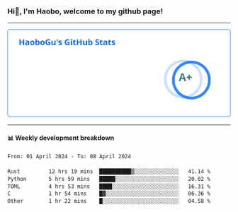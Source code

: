 <!--<h2 align="center"> Hi👋, I'm Haobo, welcome to my github page! </h2>-->
### Hi👋, I'm Haobo, welcome to my github page!
-------

<img href="https://github.com/HaoboGu" src="assets/stats.svg" alt="github stats" /> 

-------

#### 📊 **Weekly development breakdown**
<!--START_SECTION:waka-->

```txt
From: 01 April 2024 - To: 08 April 2024

Rust         12 hrs 19 mins  ██████████▒░░░░░░░░░░░░░░   41.14 %
Python       5 hrs 59 mins   █████░░░░░░░░░░░░░░░░░░░░   20.02 %
TOML         4 hrs 53 mins   ████░░░░░░░░░░░░░░░░░░░░░   16.31 %
C            1 hr 54 mins    █▓░░░░░░░░░░░░░░░░░░░░░░░   06.36 %
Other        1 hr 22 mins    █░░░░░░░░░░░░░░░░░░░░░░░░   04.58 %
```

<!--END_SECTION:waka-->
<!--
backup url: https://github-readme-status-dusky-ten.vercel.app/api?username=HaoboGu&count_private=true&show_icons=true&theme=transparent&border_color=2f80ed
-->
<!--
**HaoboGu/HaoboGu** is a ✨ _special_ ✨ repository because its `README.md` (this file) appears on your GitHub profile.

Here are some ideas to get you started:

- 🔭 I’m currently working on AI-assisted programming tools
- 🌱 I’m currently learning ...
- 👯 I’m looking to collaborate on ...
- 🤔 I’m looking for help with ...
- 💬 Ask me about ...
- 📫 How to reach me: ...
- 😄 Pronouns: ...
- ⚡ Fun fact: ...
-->
